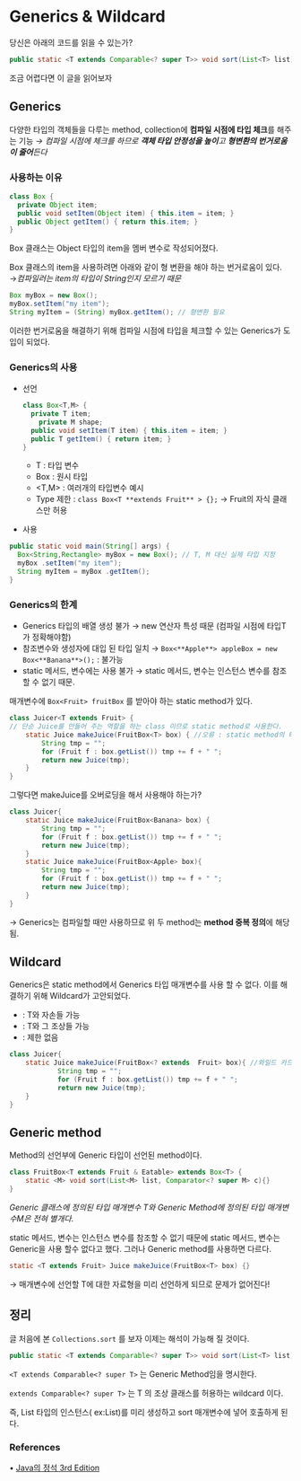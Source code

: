 # Generics & Wildcard

당신은 아래의 코드를 읽을 수 있는가?

```java
public static <T extends Comparable<? super T>> void sort(List<T> list)
```

조금 어렵다면 이 글을 읽어보자 

## ****Generics****

다양한 타입의 객체들을 다루는 method, collection에 **컴파일 시점에 타입 체크**를 해주는 기능
*→ 컴파일 시점에 체크를 하므로 **객체 타입 안정성을 높이**고 **형변환의 번거로움이 줄어**든다*

### 사용하는 이유

```java
class Box {
  private Object item;
  public void setItem(Object item) { this.item = item; }
  public Object getItem() { return this.item; }
}
```

Box 클래스는 Object 타입의 item을 멤버 변수로 작성되어졌다.

Box 클래스의 item을 사용하려면 아래와 같이 형 변환을 해야 하는 번거로움이 있다. 
→*컴파일러는 item의 타입이 String인지 모르기 때문*

```java
Box myBox = new Box();
myBox.setItem("my item");
String myItem = (String) myBox.getItem(); // 형변환 필요
```

이러한 번거로움을 해결하기 위해 컴파일 시점에 타입을 체크할 수 있는 Generics가 도입이 되었다.

### Generics의 사용

- 선언
    
    ```java
    class Box<T,M> {
      private T item;
    	private M shape;
      public void setItem(T item) { this.item = item; }
      public T getItem() { return item; }
    }
    
    ```
    
    - T : 타입 변수
    - Box : 원시 타입
    - <T,M> : 여러개의 타입변수 예시
    - Type 제한 : `class Box<T **extends Fruit** > {};` → Fruit의 자식 클래스만 허용
- 사용

```java
public static void main(String[] args) {
  Box<String,Rectangle> myBox = new Box(); // T, M 대신 실제 타입 지정
  myBox .setItem("my item");
  String myItem = myBox .getItem();
}
```

### Generics의 한계

- Generics 타입의 배열 생성 불가
→ new 연산자 특성 때문 (컴파일 시점에 타입T가 정확해야함)
- 참조변수와 생성자에 대입 된 타입 일치
→ `Box<**Apple**> appleBox = new Box<**Banana**>();`  : 불가능
- static 메서드, 변수에는 사용 불가
→ static 메서드, 변수는 인스턴스 변수를 참조할 수 없기 때문.

매개변수에 `Box<Fruit> fruitBox` 를 받아야 하는 static method가 있다.

```java
class Juicer<T extends Fruit> {
// 단순 Juice를 만들어 주는 역할을 하는 class 이므로 static method로 사용한다.
    static Juice makeJuice(FruitBox<T> box) { //오류 : static method의 타입 매개변수 불가! 
        String tmp = "";
        for (Fruit f : box.getList()) tmp += f + " ";
        return new Juice(tmp);
    }
}
```

그렇다면 makeJuice를 오버로딩을 해서 사용해야 하는가?

```java
class Juicer{
    static Juice makeJuice(FruitBox<Banana> box) { 
        String tmp = "";
        for (Fruit f : box.getList()) tmp += f + " ";
        return new Juice(tmp);
    }
    static Juice makeJuice(FruitBox<Apple> box){
        String tmp = "";
        for (Fruit f : box.getList()) tmp += f + " ";
        return new Juice(tmp);
    }
}
```

→ Generics는 컴파일할 때만 사용하므로 위 두 method는 **method 중복 정의**에 해당됨.

## Wildcard

Generics은 static method에서 Generics 타입 매개변수를 사용 할 수 없다. 이를 해결하기 위해 Wildcard가 고안되었다. 

- <? extends T> : T와 자손들 가능
- <? super T> : T와 그 조상들 가능
- <?> : 제한 없음

```java
class Juicer{
    static Juice makeJuice(FruitBox<? extends  Fruit> box){ //와일드 카드사용
            String tmp = "";
            for (Fruit f : box.getList()) tmp += f + " ";
            return new Juice(tmp);
    }
}
```

## Generic method

Method의 선언부에 Generic 타입이 선언된 method이다.

```java
class FruitBox<T extends Fruit & Eatable> extends Box<T> {
    static <M> void sort(List<M> list, Comparator<? super M> c){} 
} 
```

*Generic 클래스에 정의된 타입 매개변수 T와 Generic Method에 정의된 타입 매개변수M은 전혀 별개다.*

static 메서드, 변수는 인스턴스 변수를 참조할 수 없기 때문에 static 메서드, 변수는 Generic을 사용 할수 없다고 했다. 그러나 Generic method를 사용하면 다르다.

```java
static <T extends Fruit> Juice makeJuice(FruitBox<T> box) {}
```

→ 매개변수에 선언할 T에 대한 자료형을 미리 선언하게 되므로 문제가 없어진다!

## 정리

글 처음에 본 `Collections.sort` 를 보자 이제는 해석이 가능해 질 것이다.

```java
public static <T extends Comparable<? super T>> void sort(List<T> list)
```

`<T extends Comparable<? super T>` 는 Generic Method임을 명시한다.

`extends Comparable<? super T>` 는 T 의 조상 클래스를 허용하는 wildcard 이다.

즉, List<T> 타입의 인스턴스( ex:List<Integer>)를 미리 생성하고 sort 매개변수에 넣어 호출하게 된다. 

### References

• [Java의 정석 3rd Edition](https://www.coupang.com/vp/products/57799011?itemId=200423111&vendorItemId=3137398432&src=1042503&spec=10304984&addtag=400&ctag=57799011&lptag=10304984I200423111V3137398432&itime=20221108130201&pageType=PRODUCT&pageValue=57799011&wPcid=16678801217588140404094&wRef=&wTime=20221108130201&redirect=landing&gclid=CjwKCAiA9qKbBhAzEiwAS4yeDS5edw8W0cibrkRs8QOEYBRxybehcCzLAsfEZHCUu3QPGT-bR_YNPhoC7AsQAvD_BwE&campaignid=18394378295&adgroupid=&isAddedCart=)
